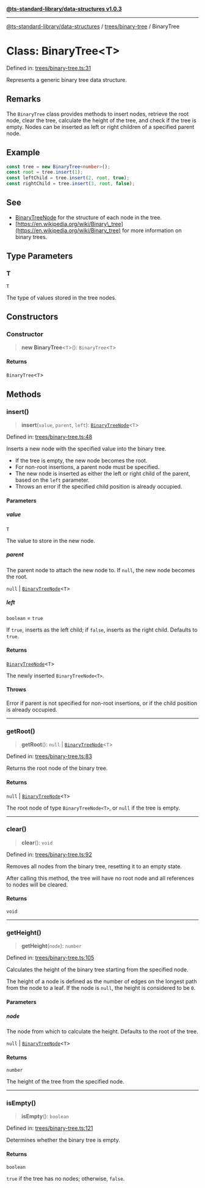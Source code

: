 [**@ts-standard-library/data-structures v1.0.3**](../../../README.md)

***

[@ts-standard-library/data-structures](../../../modules.md) / [trees/binary-tree](../README.md) / BinaryTree

# Class: BinaryTree\<T\>

Defined in: [trees/binary-tree.ts:31](https://github.com/gabaudette/ts-stdlib/blob/f3564012967e497619352a1e83b33c59ea25d02c/packages/data-structures/src/trees/binary-tree.ts#L31)

Represents a generic binary tree data structure.

## Remarks

The `BinaryTree` class provides methods to insert nodes, retrieve the root node,
clear the tree, calculate the height of the tree, and check if the tree is empty.
Nodes can be inserted as left or right children of a specified parent node.

## Example

```typescript
const tree = new BinaryTree<number>();
const root = tree.insert(1);
const leftChild = tree.insert(2, root, true);
const rightChild = tree.insert(3, root, false);
```

## See

 - [BinaryTreeNode](BinaryTreeNode.md) for the structure of each node in the tree.
 - [https://en.wikipedia.org/wiki/Binary\_tree](https://en.wikipedia.org/wiki/Binary_tree) for more information on binary trees.

## Type Parameters

### T

`T`

The type of values stored in the tree nodes.

## Constructors

### Constructor

> **new BinaryTree**\<`T`\>(): `BinaryTree`\<`T`\>

#### Returns

`BinaryTree`\<`T`\>

## Methods

### insert()

> **insert**(`value`, `parent`, `left`): [`BinaryTreeNode`](BinaryTreeNode.md)\<`T`\>

Defined in: [trees/binary-tree.ts:48](https://github.com/gabaudette/ts-stdlib/blob/f3564012967e497619352a1e83b33c59ea25d02c/packages/data-structures/src/trees/binary-tree.ts#L48)

Inserts a new node with the specified value into the binary tree.

- If the tree is empty, the new node becomes the root.
- For non-root insertions, a parent node must be specified.
- The new node is inserted as either the left or right child of the parent, based on the `left` parameter.
- Throws an error if the specified child position is already occupied.

#### Parameters

##### value

`T`

The value to store in the new node.

##### parent

The parent node to attach the new node to. If `null`, the new node becomes the root.

`null` | [`BinaryTreeNode`](BinaryTreeNode.md)\<`T`\>

##### left

`boolean` = `true`

If `true`, inserts as the left child; if `false`, inserts as the right child. Defaults to `true`.

#### Returns

[`BinaryTreeNode`](BinaryTreeNode.md)\<`T`\>

The newly inserted `BinaryTreeNode<T>`.

#### Throws

Error if parent is not specified for non-root insertions, or if the child position is already occupied.

***

### getRoot()

> **getRoot**(): `null` \| [`BinaryTreeNode`](BinaryTreeNode.md)\<`T`\>

Defined in: [trees/binary-tree.ts:83](https://github.com/gabaudette/ts-stdlib/blob/f3564012967e497619352a1e83b33c59ea25d02c/packages/data-structures/src/trees/binary-tree.ts#L83)

Returns the root node of the binary tree.

#### Returns

`null` \| [`BinaryTreeNode`](BinaryTreeNode.md)\<`T`\>

The root node of type `BinaryTreeNode<T>`, or `null` if the tree is empty.

***

### clear()

> **clear**(): `void`

Defined in: [trees/binary-tree.ts:92](https://github.com/gabaudette/ts-stdlib/blob/f3564012967e497619352a1e83b33c59ea25d02c/packages/data-structures/src/trees/binary-tree.ts#L92)

Removes all nodes from the binary tree, resetting it to an empty state.

After calling this method, the tree will have no root node and all references to nodes will be cleared.

#### Returns

`void`

***

### getHeight()

> **getHeight**(`node`): `number`

Defined in: [trees/binary-tree.ts:105](https://github.com/gabaudette/ts-stdlib/blob/f3564012967e497619352a1e83b33c59ea25d02c/packages/data-structures/src/trees/binary-tree.ts#L105)

Calculates the height of the binary tree starting from the specified node.

The height of a node is defined as the number of edges on the longest path from the node to a leaf.
If the node is `null`, the height is considered to be `0`.

#### Parameters

##### node

The node from which to calculate the height. Defaults to the root of the tree.

`null` | [`BinaryTreeNode`](BinaryTreeNode.md)\<`T`\>

#### Returns

`number`

The height of the tree from the specified node.

***

### isEmpty()

> **isEmpty**(): `boolean`

Defined in: [trees/binary-tree.ts:121](https://github.com/gabaudette/ts-stdlib/blob/f3564012967e497619352a1e83b33c59ea25d02c/packages/data-structures/src/trees/binary-tree.ts#L121)

Determines whether the binary tree is empty.

#### Returns

`boolean`

`true` if the tree has no nodes; otherwise, `false`.
